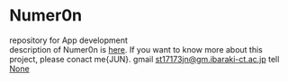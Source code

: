 # Numer0n
 repository for App development  
description of Numer0n is [here](https://ja.wikipedia.org/wiki/Numer0n).
If you want to know more about this project, please conact me{JUN}.
gmail [st17173jn@gm.ibaraki-ct.ac.jp](st17173jn@gm.ibaraki-ct.ac.jp)
tell [None](https://clipkosen.herokuapp.com/comment/)
